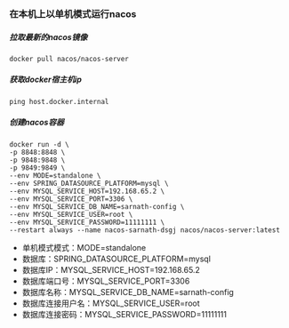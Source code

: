### 在本机上以单机模式运行nacos

##### 拉取最新的nacos镜像

```
docker pull nacos/nacos-server
```

##### 获取docker宿主机ip

```
ping host.docker.internal
```

##### 创建nacos容器

```
docker run -d \
-p 8848:8848 \
-p 9848:9848 \
-p 9849:9849 \
--env MODE=standalone \
--env SPRING_DATASOURCE_PLATFORM=mysql \
--env MYSQL_SERVICE_HOST=192.168.65.2 \
--env MYSQL_SERVICE_PORT=3306 \
--env MYSQL_SERVICE_DB_NAME=sarnath-config \
--env MYSQL_SERVICE_USER=root \
--env MYSQL_SERVICE_PASSWORD=11111111 \
--restart always --name nacos-sarnath-dsgj nacos/nacos-server:latest
```

- 单机模式模式：MODE=standalone
- 数据库：SPRING_DATASOURCE_PLATFORM=mysql
- 数据库IP：MYSQL_SERVICE_HOST=192.168.65.2
- 数据库端口号：MYSQL_SERVICE_PORT=3306
- 数据库名称：MYSQL_SERVICE_DB_NAME=sarnath-config
- 数据库连接用户名：MYSQL_SERVICE_USER=root
- 数据库连接密码：MYSQL_SERVICE_PASSWORD=11111111
